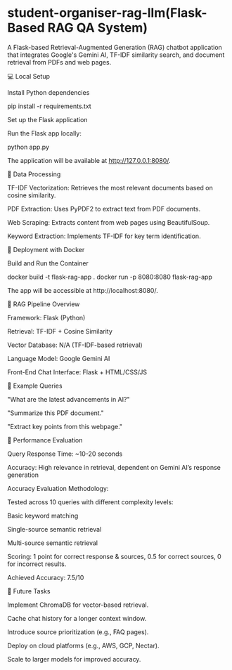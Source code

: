 # student-organiser-rag-llm(Flask-Based RAG QA System)

A Flask-based Retrieval-Augmented Generation (RAG) chatbot application that integrates Google's Gemini AI, TF-IDF similarity search, and document retrieval from PDFs and web pages.

💻 Local Setup

Install Python dependencies

pip install -r requirements.txt

Set up the Flask application

Run the Flask app locally:

python app.py

The application will be available at http://127.0.0.1:8080/.

📄 Data Processing

TF-IDF Vectorization: Retrieves the most relevant documents based on cosine similarity.

PDF Extraction: Uses PyPDF2 to extract text from PDF documents.

Web Scraping: Extracts content from web pages using BeautifulSoup.

Keyword Extraction: Implements TF-IDF for key term identification.

🚀 Deployment with Docker

Build and Run the Container

docker build -t flask-rag-app .
docker run -p 8080:8080 flask-rag-app

The app will be accessible at http://localhost:8080/.

🎣 RAG Pipeline Overview

Framework: Flask (Python)

Retrieval: TF-IDF + Cosine Similarity

Vector Database: N/A (TF-IDF-based retrieval)

Language Model: Google Gemini AI

Front-End Chat Interface: Flask + HTML/CSS/JS

📝 Example Queries

"What are the latest advancements in AI?"

"Summarize this PDF document."

"Extract key points from this webpage."

🔬 Performance Evaluation

Query Response Time: ~10-20 seconds

Accuracy: High relevance in retrieval, dependent on Gemini AI’s response generation

Accuracy Evaluation Methodology:

Tested across 10 queries with different complexity levels:

Basic keyword matching

Single-source semantic retrieval

Multi-source semantic retrieval

Scoring: 1 point for correct response & sources, 0.5 for correct sources, 0 for incorrect results.

Achieved Accuracy: 7.5/10

🚀 Future Tasks

Implement ChromaDB for vector-based retrieval.

Cache chat history for a longer context window.

Introduce source prioritization (e.g., FAQ pages).

Deploy on cloud platforms (e.g., AWS, GCP, Nectar).

Scale to larger models for improved accuracy.
